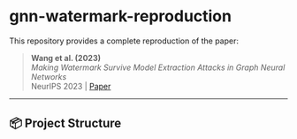 # gnn-watermark-reproduction

This repository provides a complete reproduction of the paper:

> **Wang et al. (2023)**  
> *Making Watermark Survive Model Extraction Attacks in Graph Neural Networks*  
> NeurIPS 2023 | [Paper](https://arxiv.org/abs/2306.13602)

---

## 📦 Project Structure
